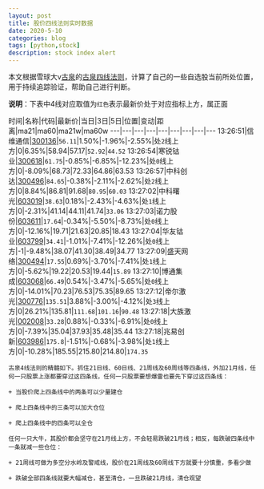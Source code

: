 ```yaml
---
layout: post
title: 股价四线法则实时数据
date: 2020-5-10
categories: blog
tags: [python,stock]
description: stock index alert
---
```



本文根据雪球大v[古泉](https://xueqiu.com/u/7148646888)的[古泉四线法则](https://xueqiu.com/7148646888/130498192)，计算了自己的一些自选股当前所处位置，用于持续追踪验证，帮助自己进行判断。

**说明**：下表中4线对应取值为`红色`表示最新价处于对应指标上方，属正面

时间|名称|代码|最新价|当日|3日|5日|位置|变动|距离|ma21|ma60|ma21w|ma60w
---|---|---|---|---|---|---|---|---
13:26:51|信维通信|[300136](https://xueqiu.com/S/SZ300136)|`56.11`|1.50%|-1.96%|-2.55%|处`2`线上方|0|6.35%|58.94|57.17|`52.92`|`44.52`
13:26:54|寒锐钴业|[300618](https://xueqiu.com/S/SZ300618)|`61.75`|-0.85%|-6.85%|-12.23%|处`0`线上方|0|-8.09%|68.73|72.33|64.86|63.53
13:26:57|中科创达|[300496](https://xueqiu.com/S/SZ300496)|`84.65`|-0.38%|-2.11%|-2.62%|处`2`线上方|0|8.84%|86.81|91.68|`80.95`|`60.03`
13:27:02|中科曙光|[603019](https://xueqiu.com/S/SH603019)|`38.63`|0.18%|-2.43%|-4.63%|处`1`线上方|0|-2.31%|41.14|44.11|41.74|`33.06`
13:27:03|诺力股份|[603611](https://xueqiu.com/S/SH603611)|`17.64`|-0.34%|-5.50%|-8.73%|处`0`线上方|0|-12.16%|19.71|21.63|20.85|18.43
13:27:04|华友钴业|[603799](https://xueqiu.com/S/SH603799)|`34.41`|-1.01%|-7.41%|-12.26%|处`0`线上方|-1|-9.48%|38.07|41.30|38.49|34.77
13:27:09|盛天网络|[300494](https://xueqiu.com/S/SZ300494)|`17.55`|0.69%|-3.70%|-7.41%|处`1`线上方|0|-5.62%|19.22|20.53|19.44|`15.89`
13:27:10|博通集成|[603068](https://xueqiu.com/S/SH603068)|`66.49`|0.54%|-3.47%|-5.65%|处`0`线上方|0|-14.01%|70.23|76.53|75.35|89.65
13:27:12|帝尔激光|[300776](https://xueqiu.com/S/SZ300776)|`135.51`|3.88%|-3.00%|-4.12%|处`3`线上方|0|26.21%|135.81|`111.68`|`101.16`|`90.48`
13:27:18|大族激光|[002008](https://xueqiu.com/S/SZ002008)|`33.28`|0.88%|-0.33%|-6.91%|处`0`线上方|0|-7.39%|35.04|37.93|35.48|35.44
13:27:18|兆易创新|[603986](https://xueqiu.com/S/SH603986)|`175.8`|-1.51%|-0.68%|-3.98%|处`1`线上方|0|-10.28%|185.55|215.80|214.80|`174.35`

```
古泉4线法则的精髓如下。抓住21日线、60日线、21周线及60周线等四条线，外加21月线，任何一只股票上涨都要穿过这四条线，任何一只股票要想爆雷也要先下穿过这四条线：

+ 当股价爬上四条线中的两条可以少量建仓

+ 爬上四条线中的三条可以加大仓位

+ 爬上四条线中的四条可以全仓

任何一只大牛，其股价都会坚守在21月线上方，不会轻易跌破21月线；相反，每跌破四条线中一条就减一些仓位：

+ 21周线可做为多空分水岭及警戒线，股价在21周线及60周线下方就要十分慎重，多看少做

+ 跌破全部四条线就要大幅减仓，甚至清仓，一旦跌破21月线，清仓观望
```